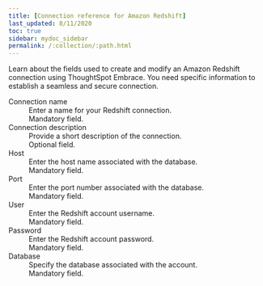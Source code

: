 ```yaml
---
title: [Connection reference for Amazon Redshift]
last_updated: 8/11/2020
toc: true
sidebar: mydoc_sidebar
permalink: /:collection/:path.html
---
```


Learn about the fields used to create and modify an Amazon Redshift connection using ThoughtSpot Embrace. You need specific information to establish a seamless and secure connection.

 <dl>
   <dlentry id="connection-name">
     <dt>Connection name</dt>
     <dd>Enter a name for your Redshift connection.<br/>Mandatory field.</dd></dlentry>
   <dlentry id="connection-description">
     <dt>Connection description</dt>
     <dd>Provide a short description of the connection.<br/>Optional field.</dd></dlentry>
   <dlentry id="host">
     <dt>Host</dt>
     <dd>Enter the host name associated with the database.<br/>Mandatory field.</dd>
   </dlentry>
   <dlentry id="port">
     <dt>Port</dt>
     <dd>Enter the port number associated with the database.<br/>Mandatory field.</dd>
   </dlentry>
   <dlentry id="user">
     <dt>User</dt>
     <dd>Enter the Redshift account username.<br/>Mandatory field.</dd>
   </dlentry>
   <dlentry id="password">
     <dt>Password</dt>
     <dd>Enter the Redshift account password.<br/>Mandatory field.</dd>
   </dlentry>
   <dlentry id="database">
     <dt>Database</dt>
     <dd>Specify the database associated with the account.<br/>Mandatory field.</dd>
   </dlentry>    
 </dl>
